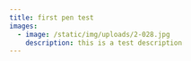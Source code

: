 ```yaml
---
title: first pen test
images:
  - image: /static/img/uploads/2-028.jpg
    description: this is a test description
---
```

